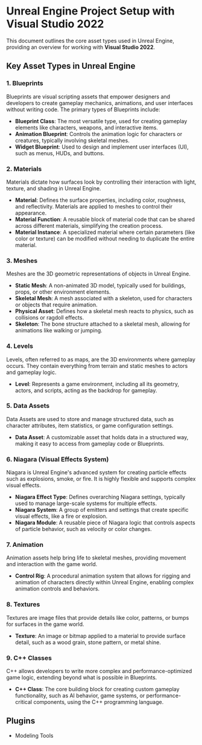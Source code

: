 # Unreal Engine Project Setup with Visual Studio 2022

This document outlines the core asset types used in Unreal Engine, providing an overview for working with **Visual Studio 2022**.

## Key Asset Types in Unreal Engine

### 1. Blueprints

Blueprints are visual scripting assets that empower designers and developers to create gameplay mechanics, animations, and user interfaces without writing code. The primary types of Blueprints include:

- **Blueprint Class**: The most versatile type, used for creating gameplay elements like characters, weapons, and interactive items.
- **Animation Blueprint**: Controls the animation logic for characters or creatures, typically involving skeletal meshes.
- **Widget Blueprint**: Used to design and implement user interfaces (UI), such as menus, HUDs, and buttons.

### 2. Materials

Materials dictate how surfaces look by controlling their interaction with light, texture, and shading in Unreal Engine.

- **Material**: Defines the surface properties, including color, roughness, and reflectivity. Materials are applied to meshes to control their appearance.
- **Material Function**: A reusable block of material code that can be shared across different materials, simplifying the creation process.
- **Material Instance**: A specialized material where certain parameters (like color or texture) can be modified without needing to duplicate the entire material.

### 3. Meshes

Meshes are the 3D geometric representations of objects in Unreal Engine.

- **Static Mesh**: A non-animated 3D model, typically used for buildings, props, or other environment elements.
- **Skeletal Mesh**: A mesh associated with a skeleton, used for characters or objects that require animation.
- **Physical Asset**: Defines how a skeletal mesh reacts to physics, such as collisions or ragdoll effects.
- **Skeleton**: The bone structure attached to a skeletal mesh, allowing for animations like walking or jumping.

### 4. Levels

Levels, often referred to as maps, are the 3D environments where gameplay occurs. They contain everything from terrain and static meshes to actors and gameplay logic.

- **Level**: Represents a game environment, including all its geometry, actors, and scripts, acting as the backdrop for gameplay.

### 5. Data Assets

Data Assets are used to store and manage structured data, such as character attributes, item statistics, or game configuration settings.

- **Data Asset**: A customizable asset that holds data in a structured way, making it easy to access from gameplay code or Blueprints.

### 6. Niagara (Visual Effects System)

Niagara is Unreal Engine's advanced system for creating particle effects such as explosions, smoke, or fire. It is highly flexible and supports complex visual effects.

- **Niagara Effect Type**: Defines overarching Niagara settings, typically used to manage large-scale systems for multiple effects.
- **Niagara System**: A group of emitters and settings that create specific visual effects, like a fire or explosion.
- **Niagara Module**: A reusable piece of Niagara logic that controls aspects of particle behavior, such as velocity or color changes.

### 7. Animation

Animation assets help bring life to skeletal meshes, providing movement and interaction with the game world.

- **Control Rig**: A procedural animation system that allows for rigging and animation of characters directly within Unreal Engine, enabling complex animation controls and behaviors.

### 8. Textures

Textures are image files that provide details like color, patterns, or bumps for surfaces in the game world.

- **Texture**: An image or bitmap applied to a material to provide surface detail, such as a wood grain, stone pattern, or metal shine.

### 9. C++ Classes

C++ allows developers to write more complex and performance-optimized game logic, extending beyond what is possible in Blueprints.

- **C++ Class**: The core building block for creating custom gameplay functionality, such as AI behavior, game systems, or performance-critical components, using the C++ programming language.

## Plugins

- Modeling Tools
